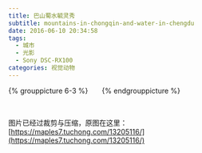 ```yaml
---
title: 巴山蜀水毓灵秀
subtitle: mountains-in-chongqin-and-water-in-chengdu
date: 2016-06-10 20:34:58
tags:
  - 城市
  - 光影
  - Sony DSC-RX100
categories: 视觉动物
---
```

{% grouppicture 6-3 %}
<img data-original="http://oc3nlt0h2.bkt.clouddn.com/01663.gif" />
<img data-original="http://oc3nlt0h2.bkt.clouddn.com/01729.gif" />
<img data-original="http://oc3nlt0h2.bkt.clouddn.com/01655.gif" />
<img data-original="http://oc3nlt0h2.bkt.clouddn.com/01684.gif" />
<img data-original="http://oc3nlt0h2.bkt.clouddn.com/01703.gif" />
<img data-original="http://oc3nlt0h2.bkt.clouddn.com/01984.gif" />
{% endgrouppicture %}

<!-- more -->

<br />

图片已经过裁剪与压缩，原图在这里：[https://maples7.tuchong.com/13205116/](https://maples7.tuchong.com/13205116/)
